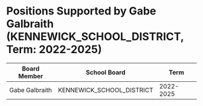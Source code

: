 # Positions Supported by Gabe Galbraith (KENNEWICK_SCHOOL_DISTRICT, Term: 2022-2025)

| Board Member | School Board | Term |
|--------------|--------------|------|
| Gabe Galbraith | KENNEWICK_SCHOOL_DISTRICT | 2022-2025 |

